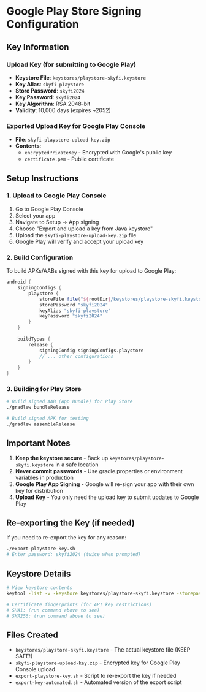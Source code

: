 # Google Play Store Signing Configuration

## Key Information

### Upload Key (for submitting to Google Play)
- **Keystore File**: `keystores/playstore-skyfi.keystore`
- **Key Alias**: `skyfi-playstore`
- **Store Password**: `skyfi2024`
- **Key Password**: `skyfi2024`
- **Key Algorithm**: RSA 2048-bit
- **Validity**: 10,000 days (expires ~2052)

### Exported Upload Key for Google Play Console
- **File**: `skyfi-playstore-upload-key.zip`
- **Contents**:
  - `encryptedPrivateKey` - Encrypted with Google's public key
  - `certificate.pem` - Public certificate

## Setup Instructions

### 1. Upload to Google Play Console

1. Go to Google Play Console
2. Select your app
3. Navigate to Setup → App signing
4. Choose "Export and upload a key from Java keystore"
5. Upload the `skyfi-playstore-upload-key.zip` file
6. Google Play will verify and accept your upload key

### 2. Build Configuration

To build APKs/AABs signed with this key for upload to Google Play:

```gradle
android {
    signingConfigs {
        playstore {
            storeFile file("${rootDir}/keystores/playstore-skyfi.keystore")
            storePassword "skyfi2024"
            keyAlias "skyfi-playstore"
            keyPassword "skyfi2024"
        }
    }
    
    buildTypes {
        release {
            signingConfig signingConfigs.playstore
            // ... other configurations
        }
    }
}
```

### 3. Building for Play Store

```bash
# Build signed AAB (App Bundle) for Play Store
./gradlew bundleRelease

# Build signed APK for testing
./gradlew assembleRelease
```

## Important Notes

1. **Keep the keystore secure** - Back up `keystores/playstore-skyfi.keystore` in a safe location
2. **Never commit passwords** - Use gradle.properties or environment variables in production
3. **Google Play App Signing** - Google will re-sign your app with their own key for distribution
4. **Upload Key** - You only need the upload key to submit updates to Google Play

## Re-exporting the Key (if needed)

If you need to re-export the key for any reason:

```bash
./export-playstore-key.sh
# Enter password: skyfi2024 (twice when prompted)
```

## Keystore Details

```bash
# View keystore contents
keytool -list -v -keystore keystores/playstore-skyfi.keystore -storepass skyfi2024

# Certificate fingerprints (for API key restrictions)
# SHA1: (run command above to see)
# SHA256: (run command above to see)
```

## Files Created

- `keystores/playstore-skyfi.keystore` - The actual keystore file (KEEP SAFE!)
- `skyfi-playstore-upload-key.zip` - Encrypted key for Google Play Console upload
- `export-playstore-key.sh` - Script to re-export the key if needed
- `export-key-automated.sh` - Automated version of the export script
